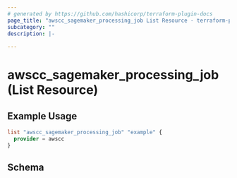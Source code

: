 ```yaml
---
# generated by https://github.com/hashicorp/terraform-plugin-docs
page_title: "awscc_sagemaker_processing_job List Resource - terraform-provider-awscc"
subcategory: ""
description: |-
  
---
```


# awscc_sagemaker_processing_job (List Resource)



## Example Usage

```terraform
list "awscc_sagemaker_processing_job" "example" {
  provider = awscc
}
```

<!-- schema generated by tfplugindocs -->
## Schema
